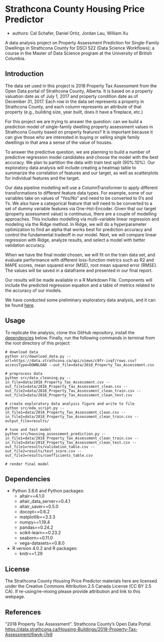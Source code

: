 # Strathcona County Housing Price Predictor
* authors: Cal Schafer, Daniel Ortiz, Jordan Lau, William Xu

A data analysis project on Property Assessment Prediction for Single-Family Dwellings in Strathcona County for DSCI 522 (Data Science Workflows); a course in the Master of Data Science program at the University of British Columbia.

## Introduction

The data set used in this project is 2018 Property Tax Assessment from the Open Data portal of Strathcona County, Alberta. It is based on a property valuation date as of July 1, 2017 and property condition date as of December 31, 2017. Each row in the data set represents a property in Strathcona County, and each column represents an attribute of that property (e.g., building size, year built, does it have a fireplace, etc.)

For this project we are trying to answer the question: can we build a prediction model of single-family dwelling property assessment values in Strathcona County based on property features? It is important because it can give those who are interested in buying or selling single family dwellings in that area a sense of the value of houses.

To answer the predictive question, we are planning to build a number of predictive regression model candidates and choose the model with the best accuracy. We plan to partition the data with train test split (90%:10%). Our exploratory data analysis will include creating a heatmap table to summarize the correlation of features and our target, as well as scatterplots for individual features and the target. 

Our data pipeline modelling will use a ColumnTransformer to apply different transformations to different feature data types. For example, some of our variables take on values of “Yes/No” and need to be converted to 0’s and 1’s. We also have a categorical feature that will need to be converted to a set of dummy variable features via One-Hot-Encoder. Given that our target (property assessment value) is continuous, there are a couple of modelling approaches. This includes modelling via multi-variable linear regression and modeling via the Ridge method. In Ridge, we will do a hyperparameter optimization to find an alpha that works best for prediction accuracy and control the fundamental tradeoff in our model. Next, we will compare linear regression with Ridge, analyze results, and select a model with better validation accuracy. 

When we have the final model chosen, we will fit on the train data set, and evaluate performance with different loss-function metrics such as R2 and MAPE scores, mean squared error (MSE), root mean squared error (RMSE). The values will be saved in a dataframe and presented in our final report.

Our results will be made available in a R Markdown File. Components will include the predicted regression equation and a table of metrics related to the accuracy of our models.

We have conducted some preliminary exploratory data analysis, and it can be found [here](src/housing_pred_eda.ipynb).


## Usage
To replicate the analysis, clone this GitHub repository, install the [dependencies](#dependencies) below. Finally, run the following commands in terminal from the root directory of this project:

```
# download data
python src/download_data.py --url=https://data.strathcona.ca/api/views/c9fr-ivqf/rows.csv?accessType=DOWNLOAD --out_file=data/2018_Property_Tax_Assessment.csv

# preprocess data
python src/data_cleaning.py --in_file=data/2018_Property_Tax_Assessment.csv --out_file1=data/2018_Property_Tax_Assessment_clean.csv --out_file2=data/2018_Property_Tax_Assessment_clean_train.csv --out_file3=data/2018_Property_Tax_Assessment_clean_test.csv

# create exploratory data analysis figure and write to file 
python src/eda_script.py --in_file1=data/2018_Property_Tax_Assessment_clean.csv --in_file2=data/2018_Property_Tax_Assessment_clean_train.csv --output_file=results/

# tune and test model
python src/housing_assessment_prediction.py --in_file1=data/2018_Property_Tax_Assessment_clean_train.csv --in_file2=data/2018_Property_Tax_Assessment_clean_test.csv --out_file1=results/validation_table.csv --out_file2=results/test_score.csv --out_file3=results/coefficients_table.csv

# render final model

```

## Dependencies
- Python 3.8.6 and Python packages:
   - altair==4.1.0
   - altair_data_server==0.4.1
   - altair_saver==0.5.0
   - docopt==0.6.2
   - matplotlib==3.3.3
   - numpy==1.19.4
   - pandas==0.24.2
   - scikit-learn==0.23.2
   - seaborn==0.11.0
   - vega-datasets==0.8.0
- R version 4.0.2 and R packages:
  - knitr==1.29

## License
The Strathcona County Housing Price Predictor materials here are licensed under the Creative Commons Attribution 2.5 Canada License (CC BY 2.5 CA). If re-using/re-mixing please provide attribution and link to this webpage.

## References
“2018 Property Tax Assessment”. Strathcona County’s Open Data Portal. <https://data.strathcona.ca/Housing-Buildings/2018-Property-Tax-Assessment/6wvk-j7e9>
